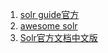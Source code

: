 1. [solr guide官方](http://lucene.apache.org/solr/guide/)
2. [awesome solr](https://github.com/Anant/awesome-solr)
3. [Solr官方文档中文版](https://www.w3cschool.cn/solr_doc/)

